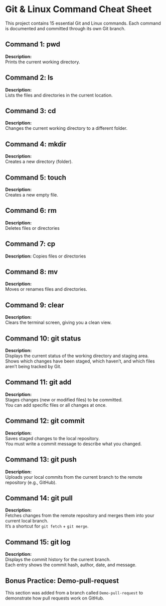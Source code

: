 # Git & Linux Command Cheat Sheet

This project contains 15 essential Git and Linux commands.
Each command is documented and committed through its own Git branch.


## Command 1: pwd

**Description:**  
Prints the current working directory.


## Command 2: ls

**Description:**  
Lists the files and directories in the current location.


## Command 3: cd

**Description:**  
Changes the current working directory to a different folder.


## Command 4: mkdir

**Description:**  
Creates a new directory (folder).


## Command 5: touch

**Description:**  
Creates a new empty file.


## Command 6: rm

**Description:**  
Deletes files or directories


## Command 7: cp

**Description:**
Copies files or directories


## Command 8: mv

**Description:**  
Moves or renames files and directories.


## Command 9: clear

**Description:**  
Clears the terminal screen, giving you a clean view.


## Command 10: git status

**Description:**  
Displays the current status of the working directory and staging area.  
Shows which changes have been staged, which haven’t, and which files aren’t being tracked by Git.


## Command 11: git add

**Description:**  
Stages changes (new or modified files) to be committed.  
You can add specific files or all changes at once.


## Command 12: git commit

**Description:**  
Saves staged changes to the local repository.  
You must write a commit message to describe what you changed.


## Command 13: git push

**Description:**  
Uploads your local commits from the current branch to the remote repository (e.g., GitHub).


## Command 14: git pull

**Description:**  
Fetches changes from the remote repository and merges them into your current local branch.  
It’s a shortcut for `git fetch` + `git merge`.


## Command 15: git log

**Description:**  
Displays the commit history for the current branch.  
Each entry shows the commit hash, author, date, and message.




## Bonus Practice: Demo-pull-request

This section was added from a branch called `Demo-pull-request` to demonstrate how pull requests work on GitHub.

